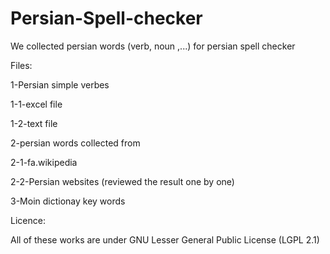 Persian-Spell-checker
=====================

We collected persian words (verb, noun ,...) for persian spell checker

Files:

1-Persian simple verbes

1-1-excel file

1-2-text file



2-persian words collected from

2-1-fa.wikipedia

2-2-Persian websites (reviewed the result one by one)

3-Moin dictionay key words


Licence:

All of these works are under GNU Lesser General Public License (LGPL 2.1)
